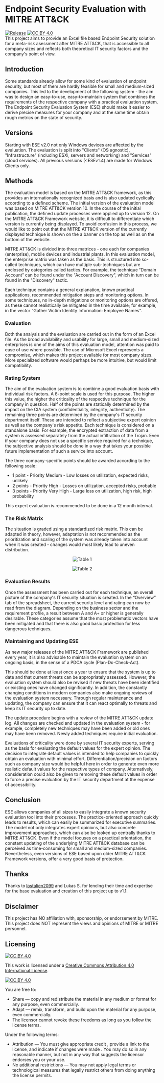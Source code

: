 # Endpoint Security Evaluation with MITRE ATT&CK
<a href="https://github.com/adakac/endpoint-security-evaluation-xlsx/releases/latest"><img src="https://img.shields.io/github/v/release/adakac/endpoint-security-evaluation-xlsx?label=Release&color=brightgreen&cacheSeconds=3600" alt="Release"/></a>
<a href="./LICENSE.txt">[![CC BY 4.0][cc-by-shield]][cc-by]</a>
<br>
This project aims to provide an Excel file based Endpoint Security solution for a meta-risk asessment after MITRE ATT&CK, that is accessible to all company sizes and reflects both theoretical IT security factors and the company's point of view.

## Introduction
Some standards already allow for some kind of evaluation of endpoint security, but most of them are hardly feasible for small and medium-sized companies. This led to the development of the following system -  the aim was to design an easy-to-use, easy-to-maintain system that combines the requirements of the respective company with a practical evaluation system. The Endpoint Security Evaluation System (ESE) should make it easier to derive precise measures for your company and at the same time obtain rough metrics on the state of security.

## Versions
Starting with ESE v2.0 not only Windows devices are affected by the evaluation. The evaluation is split into "Clients" (OS agnostic), "Infrastructure" (including ESXi, servers and networking) and "Services" (cloud services). All previous versions (<ESEv1.4) are made for Windows Clients only.

## Methods
The evaluation model is based on the MITRE ATT\&CK framework, as this provides an internationally recognized basis and is also updated cyclically according to a defined scheme.
The initial version of the evaluation model was based on MITRE ATT&CK version 10. In the course of the initial publication, the defined update processes were applied up to version 12.
On the MITRE ATT&CK Framework website, it is difficult to differentiate which version is currently being displayed. To avoid confusion in this process, we would like to point out that the MITRE ATT&CK version of the currently displayed technique is shown on the a banner on the top as well as on the bottom of the website.

MITRE ATT&CK is divided into three matrices - one each for companies (enterprise), mobile devices and industrial plants. In this evaluation model, the enterprise matrix was taken as the basis. This is structured into so-called techniques, which can have multiple sub-techniques but are enclosed by categories called tactics. For example, the technique “Domain Account” can be found under the "Account Discovery", which in turn can be found in the "Discovery" tactic.

Each technique contains a general explanation, known practical applications, recommended mitigation steps and monitoring options. In some techniques, no in-depth mitigations or monitoring options are offered, as these cannot realistically be mitigated in the time available; for example, in the vector “Gather Victim Identity Information: Employee Names".

### Evaluation
Both the analysis and the evaluation are carried out in the form of an Excel file. As the broad availability and usability for large, small and medium-sized enterprises is one of the aims of this evaluation model, attention was paid to ease of use where possible. The use of Microsoft Excel represents a compromise, which makes this project available for most company sizes. More specialized software would perhaps be more intuitive, but would limit compatibility. 

### Rating System
The aim of the evaluation system is to combine a good evaluation basis with individual risk factors. A 6-point scale is used for this purpose. The higher this value, the higher the criticality of the respective technique for the company in question. Half of the points are statically determined by the impact on the CIA system (confidentiality, integrity, authenticity). The remaining three points are determined by the company's IT security department itself. These are intended to reflect a subjective expert opinion as well as the company's risk appetite. Each technique is considered on a standalone basis: For example, the encrypted extraction of data from a system is assessed separately from the actual infiltration of the Trojan. Even if your company does not use a specific service required for a technique, the subjective analysis should be done in a way that takes your possible future implementation of such a service into account.

The three company-specific points should be awarded according to the following scale:

* 1 point - Priority Medium - Low losses on utilization, expected risks, unlikely
* 2 points - Priority High - Losses on utilization, accepted risks, probable
* 3 points - Priority Very High - Large loss on utilization, high risk, high probability

This expert evaluation is recommended to be done in a 12 month interval.

### The Risk Matrix
The situation is graded using a standardized risk matrix. This can be adapted in theory, however, adaptation is not recommended as the prioritization and scaling of the system was already taken into account when it was created - changes would most likely lead to uneven distribution.
<p align="center"><img src="https://i.imgur.com/NQo5HnK.png" alt="Table 1"/> </p>
<p align="center"><img src="https://i.imgur.com/qlkqJ7k.png" alt="Table 2"/> </p>

### Evaluation Results
Once the assessment has been carried out for each technique, an overall picture of the company's IT security situation is created. In the “Overview” tab of the spreadsheet, the current security level and rating can now be read from the diagram. Depending on the business sector and the requirement profile, a result between A and A+ or higher is generally desirable. These categories assume that the most problematic vectors have been mitigated and that there is also good basic protection for less dangerous techniques. 

### Maintaining and Updating ESE
As new major releases of the MITRE ATT&CK Framework are published every year, it is also advisable to maintain the evaluation system on an ongoing basis, in the sense of a PDCA cycle (Plan-Do-Check-Act).

This should be done at least once a year to ensure that the system is up to date and that current threats can be appropriately assessed. However, the evaluation system should also be revised if new threats have been identified or existing ones have changed significantly. In addition, the constantly changing conditions in modern companies also make ongoing reviews of the evaluation system necessary. Through regular maintenance and updating, the company can ensure that it can react optimally to threats and keep its IT security up to date.

The update procedure begins with a review of the MITRE ATT&CK update log. All changes are checked and updated in the evaluation system - for example, completely new techniques may have been added or old ones may have been removed. Newly added techniques require initial evaluation.

Evaluations of criticality were done by several IT security experts, serving as the basis for evaluating the default values for the expert opinion. The decision to integrate default values is intended to help companies to quickly obtain an evaluation with minimal effort. Differentiation/precision on factors such as company size would be helpful here in order to generate even more realistic default values for the respective types of company. Alternatively, consideration could also be given to removing these default values in order to force a precise evaluation by the IT security department at the expense of accessibility.

## Conclusion
ESE allows companies of all sizes to easily integrate a known security evaluation tool into their processes. The practice-oriented approach quickly leads to results, which can easily be summarized for executive summaries. The model not only integrates expert opinions, but also concrete improvement approaches, which can also be looked up centrally thanks to MITRE ATT&CK. Even if the model focuses on a practical orientation, the constant updating of the underlying MITRE ATT&CK database can be perceived as time-consuming for small and medium-sized companies. Nevertheless, even versions of ESE based upon older MITRE ATT&CK Framework versions, offer a very good basis of protection.

## Thanks
Thanks to [lostalien2099](https://github.com/lostalien2099) and Lukas S. for lending their time and expertise for the base evaluation and creation of this project up to v1.1.

## Disclaimer
This project has NO affiliation with, sponsorship, or endorsement by MITRE. This project does NOT represent the views and opinions of MITRE or MITRE personnel.

## Licensing
[![CC BY 4.0][cc-by-shield]][cc-by]

This work is licensed under a
[Creative Commons Attribution 4.0 International License][cc-by].

[![CC BY 4.0][cc-by-image]][cc-by]

[cc-by]: http://creativecommons.org/licenses/by/4.0/
[cc-by-image]: https://i.creativecommons.org/l/by/4.0/88x31.png
[cc-by-shield]: https://img.shields.io/badge/License-CC%20BY%204.0-lightgrey.svg

You are free to:
* Share — copy and redistribute the material in any medium or format for any purpose, even commercially.
* Adapt — remix, transform, and build upon the material for any purpose, even commercially.
* The licensor cannot revoke these freedoms as long as you follow the license terms.

Under the following terms:
* Attribution — You must give appropriate credit , provide a link to the license, and indicate if changes were made . You may do so in any reasonable manner, but not in any way that suggests the licensor endorses you or your use.
* No additional restrictions — You may not apply legal terms or technological measures that legally restrict others from doing anything the license permits.


